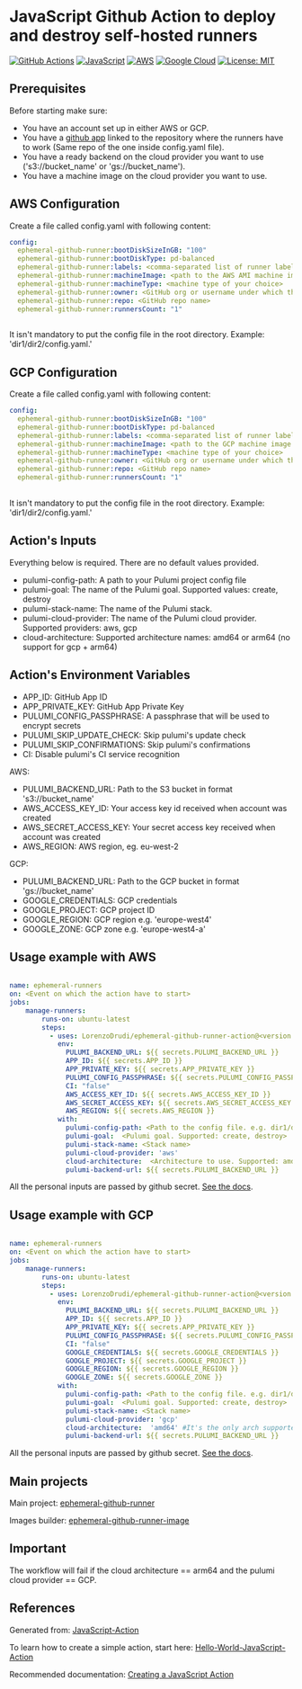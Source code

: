 # JavaScript Github Action to deploy and destroy self-hosted runners

[![GitHub Actions](https://img.shields.io/badge/github%20actions-%232671E5.svg?style=for-the-badge&logo=githubactions&logoColor=white)](https://github.com/features/actions)
[![JavaScript](https://img.shields.io/badge/javascript-%23323330.svg?style=for-the-badge&logo=javascript&logoColor=%23F7DF1E)](https://en.wikipedia.org/wiki/JavaScript)
[![AWS](https://img.shields.io/badge/AWS-%23FF9900.svg?style=for-the-badge&logo=amazon-aws&logoColor=white)](https://aws.amazon.com/)
[![Google Cloud](https://img.shields.io/badge/GoogleCloud-%234285F4.svg?style=for-the-badge&logo=google-cloud&logoColor=white)](https://cloud.google.com/)
[![License: MIT](https://img.shields.io/badge/License-MIT-yellow.svg)](https://opensource.org/licenses/MIT)

## Prerequisites

Before starting make sure:

- You have an account set up in either AWS or GCP.
- You have a [github app](https://github.com/pavlovic-ivan/ephemeral-github-runner/blob/main/QUICKSTART.md#github-app-setup) linked to the repository where the runners have to work (Same repo of the one inside config.yaml file).
- You have a ready backend on the cloud provider you want to use ('s3://bucket_name' or 'gs://bucket_name').
- You have a machine image on the cloud provider you want to use.

## AWS Configuration

Create a file called config.yaml with following content:

```yaml
config:
  ephemeral-github-runner:bootDiskSizeInGB: "100"
  ephemeral-github-runner:bootDiskType: pd-balanced
  ephemeral-github-runner:labels: <comma-separated list of runner labels>
  ephemeral-github-runner:machineImage: <path to the AWS AMI machine image with Github runner installed>
  ephemeral-github-runner:machineType: <machine type of your choice>
  ephemeral-github-runner:owner: <GitHub org or username under which the repo is>
  ephemeral-github-runner:repo: <GitHub repo name>
  ephemeral-github-runner:runnersCount: "1"
  
 ```

 It isn't mandatory to put the  config file in the root directory. Example: 'dir1/dir2/config.yaml.'

## GCP Configuration

Create a file called config.yaml with following content:

```yaml
config:
  ephemeral-github-runner:bootDiskSizeInGB: "100"
  ephemeral-github-runner:bootDiskType: pd-balanced
  ephemeral-github-runner:labels: <comma-separated list of runner labels>
  ephemeral-github-runner:machineImage: <path to the GCP machine image with Github runner installed>
  ephemeral-github-runner:machineType: <machine type of your choice>
  ephemeral-github-runner:owner: <GitHub org or username under which the repo is>
  ephemeral-github-runner:repo: <GitHub repo name>
  ephemeral-github-runner:runnersCount: "1"
  
```

It isn't mandatory to put the  config file in the root directory. Example: 'dir1/dir2/config.yaml.'

## Action's Inputs

Everything below is required. There are no default values provided.

- pulumi-config-path: A path to your Pulumi project config file
- pulumi-goal: The name of the Pulumi goal. Supported values: create, destroy
- pulumi-stack-name: The name of the Pulumi stack.
- pulumi-cloud-provider: The name of the Pulumi cloud provider. Supported providers: aws, gcp
- cloud-architecture: Supported architecture names: amd64 or arm64 (no support for gcp + arm64)

## Action's Environment Variables

- APP_ID: GitHub App ID
- APP_PRIVATE_KEY: GitHub App Private Key
- PULUMI_CONFIG_PASSPHRASE: A passphrase that will be used to encrypt secrets
- PULUMI_SKIP_UPDATE_CHECK: Skip pulumi's update check
- PULUMI_SKIP_CONFIRMATIONS: Skip pulumi's confirmations
- CI: Disable pulumi's CI service recognition

AWS:

- PULUMI_BACKEND_URL: Path to the S3 bucket in format 's3://bucket_name'
- AWS_ACCESS_KEY_ID: Your access key id received when account was created
- AWS_SECRET_ACCESS_KEY: Your secret access key received when account was created
- AWS_REGION: AWS region, eg. eu-west-2

GCP:

- PULUMI_BACKEND_URL: Path to the GCP bucket in format 'gs://bucket_name'
- GOOGLE_CREDENTIALS:  GCP credentials
- GOOGLE_PROJECT: GCP project ID
- GOOGLE_REGION: GCP region e.g. 'europe-west4'
- GOOGLE_ZONE: GCP zone e.g. 'europe-west4-a'

## Usage example with AWS

```yaml

name: ephemeral-runners
on: <Event on which the action have to start>
jobs:
    manage-runners:
        runs-on: ubuntu-latest
        steps:
          - uses: LorenzoDrudi/ephemeral-github-runner-action@<version to use>
            env:
              PULUMI_BACKEND_URL: ${{ secrets.PULUMI_BACKEND_URL }}
              APP_ID: ${{ secrets.APP_ID }}
              APP_PRIVATE_KEY: ${{ secrets.APP_PRIVATE_KEY }}
              PULUMI_CONFIG_PASSPHRASE: ${{ secrets.PULUMI_CONFIG_PASSPHRASE }}
              CI: "false"
              AWS_ACCESS_KEY_ID: ${{ secrets.AWS_ACCESS_KEY_ID }}
              AWS_SECRET_ACCESS_KEY: ${{ secrets.AWS_SECRET_ACCESS_KEY }}
              AWS_REGION: ${{ secrets.AWS_REGION }}
            with:
              pulumi-config-path: <Path to the config file. e.g. dir1/dir2/config.yaml>
              pulumi-goal:  <Pulumi goal. Supported: create, destroy>
              pulumi-stack-name: <Stack name>
              pulumi-cloud-provider: 'aws'
              cloud-architecture:  <Architecture to use. Supported: amd64, arm64>
              pulumi-backend-url: ${{ secrets.PULUMI_BACKEND_URL }}
```

All the personal inputs are passed by github secret.
[See the docs](https://docs.github.com/en/actions/security-guides/encrypted-secrets).

## Usage example with GCP

```yaml

name: ephemeral-runners
on: <Event on which the action have to start>
jobs:
    manage-runners:
        runs-on: ubuntu-latest
        steps:
          - uses: LorenzoDrudi/ephemeral-github-runner-action@<version to use>
            env:
              PULUMI_BACKEND_URL: ${{ secrets.PULUMI_BACKEND_URL }}
              APP_ID: ${{ secrets.APP_ID }}
              APP_PRIVATE_KEY: ${{ secrets.APP_PRIVATE_KEY }}
              PULUMI_CONFIG_PASSPHRASE: ${{ secrets.PULUMI_CONFIG_PASSPHRASE }}
              CI: "false"
              GOOGLE_CREDENTIALS: ${{ secrets.GOOGLE_CREDENTIALS }}
              GOOGLE_PROJECT: ${{ secrets.GOOGLE_PROJECT }}
              GOOGLE_REGION: ${{ secrets.GOOGLE_REGION }}
              GOOGLE_ZONE: ${{ secrets.GOOGLE_ZONE }}
            with:
              pulumi-config-path: <Path to the config file. e.g. dir1/dir2/config.yaml>
              pulumi-goal:  <Pulumi goal. Supported: create, destroy>
              pulumi-stack-name: <Stack name>
              pulumi-cloud-provider: 'gcp'
              cloud-architecture:  'amd64' #It's the only arch supported with gcp cloud provider.
              pulumi-backend-url: ${{ secrets.PULUMI_BACKEND_URL }}
```

All the personal inputs are passed by github secret.
[See the docs](https://docs.github.com/en/actions/security-guides/encrypted-secrets).

## Main projects

Main project: [ephemeral-github-runner](https://github.com/pavlovic-ivan/ephemeral-github-runner)

Images builder: [ephemeral-github-runner-image](https://github.com/pavlovic-ivan/ephemeral-github-runner-image)

## Important

The workflow will fail if the cloud architecture == arm64 and the pulumi cloud provider == GCP.

## References

Generated from: [JavaScript-Action](https://github.com/actions/javascript-action)

To learn how to create a simple action, start here: [Hello-World-JavaScript-Action](https://github.com/actions/hello-world-javascript-action)

Recommended documentation: [Creating a JavaScript Action](https://docs.github.com/en/actions/creating-actions/creating-a-javascript-action)
